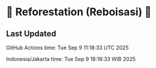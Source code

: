 
# 🌳 Reforestation (Reboisasi) 🌲

## Last Updated

GitHub Actions time: Tue Sep  9 11:18:33 UTC 2025

Indonesia/Jakarta time: Tue Sep  9 18:18:33 WIB 2025

